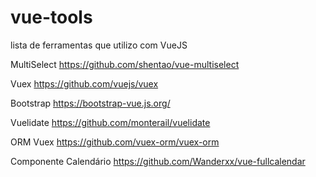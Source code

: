 # vue-tools
lista de ferramentas que utilizo com VueJS


MultiSelect
https://github.com/shentao/vue-multiselect

Vuex
https://github.com/vuejs/vuex

Bootstrap
https://bootstrap-vue.js.org/

Vuelidate
https://github.com/monterail/vuelidate

ORM Vuex
https://github.com/vuex-orm/vuex-orm

Componente Calendário
https://github.com/Wanderxx/vue-fullcalendar
